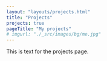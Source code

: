 ```yaml
---
layout: "layouts/projects.html"
title: "Projects"
projects: true
pageTitle: "My projects"
# imgurl: "./_src/images/bg/me.jpg"
---
```


This is text for the projects page.
